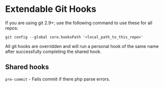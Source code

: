 # Extendable Git Hooks

If you are using git 2.9+; use the following command to use these for all repos:

```git config --global core.hooksPath '<local_path_to_this_repo>'```

All git hooks are overridden and will run a personal hook of the same name after successfully completing the shared hook.


## Shared hooks

`pre-commit` - Fails commit if there php parse errors. 